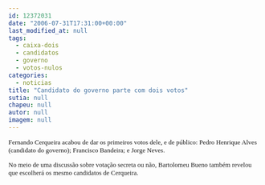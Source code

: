 ```yaml
---
id: 12372031
date: "2006-07-31T17:31:00+00:00"
last_modified_at: null
tags:
  - caixa-dois
  - candidatos
  - governo
  - votos-nulos
categories:
  - noticias
title: "Candidato do governo parte com dois votos"
sutia: null
chapeu: null
autor: null
imagem: null
---
```

<p><FONT size=2></p>
<p><P><FONT face=Verdana>Fernando Cerqueira acabou de dar os primeiros votos dele, e de público: Pedro Henrique Alves (candidato do governo); Francisco Bandeira; e Jorge Neves.</FONT></P></p>
<p><P><FONT face=Verdana>No meio de uma discussão sobre votação secreta ou não, Bartolomeu Bueno também revelou que escolherá os mesmo candidatos de Cerqueira.</FONT></P></FONT> </p>
